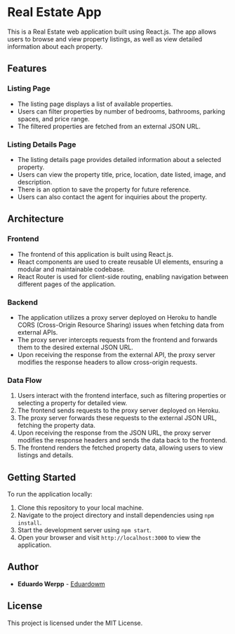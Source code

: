 # Real Estate App

This is a Real Estate web application built using React.js. The app allows users to browse and view property listings, as well as view detailed information about each property.

## Features

### Listing Page
- The listing page displays a list of available properties.
- Users can filter properties by number of bedrooms, bathrooms, parking spaces, and price range.
- The filtered properties are fetched from an external JSON URL.

### Listing Details Page
- The listing details page provides detailed information about a selected property.
- Users can view the property title, price, location, date listed, image, and description.
- There is an option to save the property for future reference.
- Users can also contact the agent for inquiries about the property.

## Architecture

### Frontend
- The frontend of this application is built using React.js.
- React components are used to create reusable UI elements, ensuring a modular and maintainable codebase.
- React Router is used for client-side routing, enabling navigation between different pages of the application.

### Backend
- The application utilizes a proxy server deployed on Heroku to handle CORS (Cross-Origin Resource Sharing) issues when fetching data from external APIs.
- The proxy server intercepts requests from the frontend and forwards them to the desired external JSON URL.
- Upon receiving the response from the external API, the proxy server modifies the response headers to allow cross-origin requests.

### Data Flow
1. Users interact with the frontend interface, such as filtering properties or selecting a property for detailed view.
2. The frontend sends requests to the proxy server deployed on Heroku.
3. The proxy server forwards these requests to the external JSON URL, fetching the property data.
4. Upon receiving the response from the JSON URL, the proxy server modifies the response headers and sends the data back to the frontend.
5. The frontend renders the fetched property data, allowing users to view listings and details.

## Getting Started

To run the application locally:

1. Clone this repository to your local machine.
2. Navigate to the project directory and install dependencies using `npm install`.
3. Start the development server using `npm start`.
4. Open your browser and visit `http://localhost:3000` to view the application.

## Author

- **Eduardo Werpp** - [Eduardowm](github.com/eduardowm)

## License

This project is licensed under the MIT License.
